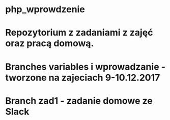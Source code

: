 # php_wprowdzenie
# Repozytorium z zadaniami z zajęć oraz pracą domową.
# Branches variables i wprowadzanie - tworzone na zajeciach 9-10.12.2017
# Branch zad1 - zadanie domowe ze Slack
